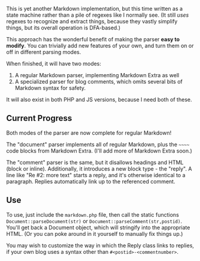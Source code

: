 This is yet another Markdown implementation,
but this time written as a state machine rather than a pile of regexes like I normally see.
(It still *uses* regexes to recognize and extract things, because they vastly simplify things,
but its overall operation is DFA-based.)

This approach has the wonderful benefit of making the parser **easy to modify**.
You can trivially add new features of your own,
and turn them on or off in different parsing modes.

When finished, it will have two modes:

1. A regular Markdown parser, implementing Markdown Extra as well
2. A specialized parser for blog comments, which omits several bits of Markdown syntax for safety.

It will also exist in both PHP and JS versions,
because I need both of these.

Current Progress
----------------

Both modes of the parser are now complete for regular Markdown!

The "document" parser implements all of regular Markdown,
plus the `~~~~` code blocks from Markdown Extra.
(I'll add more of Markdown Extra soon.)

The "comment" parser is the same,
but it disallows headings and HTML (block or inline).
Additionally, it introduces a new block type - the "reply".
A line like "Re #2: more text" starts a reply,
and it's otherwise identical to a paragraph.
Replies automatically link up to the referenced comment.

Use
---

To use, just include the `markdown.php` file,
then call the static functions `Document::parseDocument(str)` or `Document::parseComment(str,postid)`.
You'll get back a Document object, which will stringify into the appropriate HTML.
(Or you can poke around in it yourself to manually fix things up.)

You may wish to customize the way in which the Reply class links to replies,
if your own blog uses a syntax other than `#<postid>-<commentnumber>`.